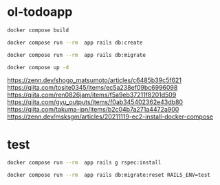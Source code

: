 # ol-todoapp

```bash
docker compose build 
```

```bash
docker compose run --rm  app rails db:create
```

```bash
docker compose run --rm  app rails db:migrate
```

```bash
docker compose up -d
```

https://zenn.dev/shogo_matsumoto/articles/c6485b39c5f621  
https://qiita.com/tosite0345/items/ec5a238ef09bc6996098  
https://qiita.com/ren0826jam/items/f5a9eb37211f8201d509  
https://qiita.com/gyu_outputs/items/f0ab345402362e43db80  
https://qiita.com/takuma-jpn/items/b2c04b7a271a4472a900  
https://zenn.dev/msksgm/articles/20211119-ec2-install-docker-compose


# test
```bash
docker compose run --rm  app rails g rspec:install
```
```bash
docker compose run --rm  app rails db:migrate:reset RAILS_ENV=test
```